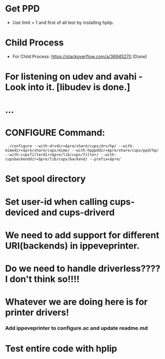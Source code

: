 # Get PPD 
- Use limit = 1 and first of all test by installing hplip.

# Child Process
- For Child Process: https://stackoverflow.com/a/36945270 [Done]

# For listening on udev and avahi - Look into it. [libudev is done.]

# ...

# CONFIGURE Command: 
```
 ./configure --with-drvdir=$pre/share/cups/drv/hp/ --with-mimedir=$pre/share/cups/mime/ --with-hpppddir=$pre/share/cups/ppd/hp/ --with-cupsfilterdir=$pre/lib/cups/filter/ --with-cupsbackenddir=$pre/lib/cups/backend/ --prefix=$pre/
```

# Set spool directory

# Set user-id when calling cups-deviced and cups-driverd

# We need to add support for different URI(backends) in ippeveprinter.

# Do we need to handle driverless???? I don't think so!!!!
# Whatever we are doing here is for printer drivers!

### Add ippeveprinter to configure.ac and update readme.md

# Test entire code with hplip